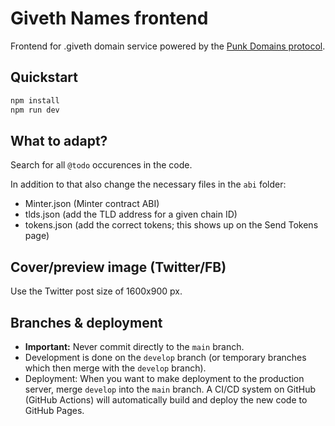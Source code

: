 # Giveth Names frontend

Frontend for .giveth domain service powered by the [Punk Domains protocol](https://punk.domains).

## Quickstart

```bash
npm install
npm run dev
```

## What to adapt?

Search for all `@todo` occurences in the code.

In addition to that also change the necessary files in the `abi` folder:

- Minter.json (Minter contract ABI)
- tlds.json (add the TLD address for a given chain ID)
- tokens.json (add the correct tokens; this shows up on the Send Tokens page)

## Cover/preview image (Twitter/FB)

Use the Twitter post size of 1600x900 px.

## Branches & deployment

- **Important:** Never commit directly to the `main` branch.
- Development is done on the `develop` branch (or temporary branches which then merge with the `develop` branch).
- Deployment: When you want to make deployment to the production server, merge `develop` into the `main` branch. A CI/CD system on GitHub (GitHub Actions) will automatically build and deploy the new code to GitHub Pages.